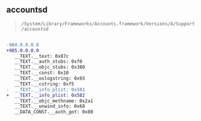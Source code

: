 ## accountsd

> `/System/Library/Frameworks/Accounts.framework/Versions/A/Support/accountsd`

```diff

-984.0.0.0.0
+985.0.0.0.0
   __TEXT.__text: 0x87c
   __TEXT.__auth_stubs: 0xf0
   __TEXT.__objc_stubs: 0x380
   __TEXT.__const: 0x10
   __TEXT.__oslogstring: 0x93
   __TEXT.__cstring: 0xf5
-  __TEXT.__info_plist: 0x581
+  __TEXT.__info_plist: 0x582
   __TEXT.__objc_methname: 0x2a1
   __TEXT.__unwind_info: 0x68
   __DATA_CONST.__auth_got: 0x80

```
